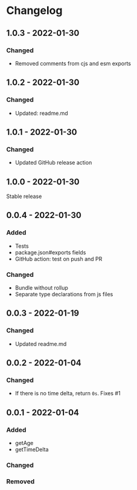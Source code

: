 # Changelog

## 1.0.3 - 2022-01-30

### Changed

- Removed comments from cjs and esm exports

## 1.0.2 - 2022-01-30

### Changed

- Updated: readme.md

## 1.0.1 - 2022-01-30

### Changed

- Updated GitHub release action

## 1.0.0 - 2022-01-30

Stable release

## 0.0.4 - 2022-01-30

### Added

- Tests
- package.json#exports fields
- GitHub action: test on push and PR

### Changed

- Bundle without rollup
- Separate type declarations from js files

## 0.0.3 - 2022-01-19

### Changed

- Updated readme.md

## 0.0.2 - 2022-01-04

### Changed

- If there is no time delta, return `0s`. Fixes #1

## 0.0.1 - 2022-01-04

### Added

- getAge
- getTimeDelta

### Changed

### Removed
